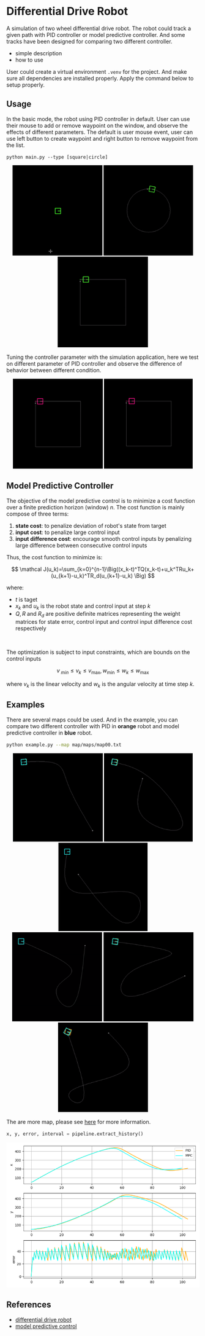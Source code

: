 # Differential Drive Robot
A simulation of two wheel differential drive robot. The robot could track a given path with PID controller or model predictive controller. And some tracks have been designed for comparing two different controller.

* simple description
* how to use

User could create a virtual environment `.venv` for the project. And make sure all dependencies are installed properly. Apply the command below to setup properly.

## Usage
In the basic mode, the robot using PID controller in default. User can use their mouse to add or remove waypoint on the window, and observe the effects of different parameters. The default is user mouse event, user can use left button to create waypoint and right button to remove waypoint from the list. 
``` shell
python main.py --type [square|circle]
```

<div align="center">
  <img src="./assets/cursor.gif" alt="cursor" width="235" />
  <img src="./assets/circle.gif" alt="circle" width="234" />
  <img src="./assets/square.gif" alt="square" width="236" />
</div>

Tuning the controller parameter with the simulation application, here we test on different parameter of PID controller and observe the difference of behavior between different condition.  

<div align="center">
  <img src="./assets/param1.gif" alt="param1" width="235" />
  <img src="./assets/param2.gif" alt="param2" width="232" />
</div>

## Model Predictive Controller
The objective of the model predictive control is to minimize a cost function over a finite prediction horizon (window) $n$. The cost function is mainly compose of three terms:
1. **state cost**: to penalize deviation of robot's state from target
2. **input cost**: to penalize large control input
3. **input difference cost**: encourage smooth control inputs by penalizing large difference between consecutive control inputs

Thus, the cost function to minimize is:

$$
\mathcal J(u_k)=\sum_{k=0}^{n-1}\Big((x_k-t)^TQ(x_k-t)+u_k^TRu_k+(u_{k+1}-u_k)^TR_d(u_{k+1}-u_k) \Big)
$$

where:
* $t$ is taget
* $x_k$ and $u_k$ is the robot state and control input at step $k$
* $Q, R$ and $R_d$ are positive definite matrices representing the weight matrices for state error, control input and control input difference cost respectively 

<br/>

The optimization is subject to input constraints, which are bounds on the control inputs

$$
v_{\  min}\leq v_k\leq v_{\max}, w_{\min}\leq w_k\leq w_{\max}
$$

where $v_k$ is the linear velocity and $w_k$ is the angular velocity at time step $k$.


## Examples
There are several maps could be used. And in the example, you can compare two different controller with PID in **orange** robot and model predictive controller in **blue** robot.
```bash
python example.py --map map/maps/map00.txt
```


<div align="center">
  <img src="./assets/map00.gif" alt="map00" width="235" />
  <img src="./assets/map02.gif" alt="map02" width="232" />
  <img src="./assets/map06.gif" alt="map06" width="233" />
</div>
<div style="text-align: center;">
  <img src="./assets/map10.gif" alt="map10" width="235" />
  <img src="./assets/map03.gif" alt="map03" width="235" />
  <img src="./assets/map09.gif" alt="map09" width="235" />
</div>

The are more map, please see [here](./map/) for more information.

```python
x, y, error, interval = pipeline.extract_history()
```

<div align="center">
  <img src="./assets/map02.png" alt="map02-history" width="650">
</div>

## References
* [differential drive robot](https://en.wikipedia.org/wiki/Differential_wheeled_robot)
* [model predictive control](https://en.wikipedia.org/wiki/Model_predictive_control)

